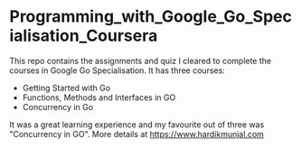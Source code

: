 # Programming_with_Google_Go_Specialisation_Coursera

This repo contains the assignments and quiz I cleared to complete the courses in Google Go Specialisation.
It has three courses:
  - Getting Started with Go
  - Functions, Methods and Interfaces in GO
  - Concurrency in Go
  
 It was a great learning experience and my favourite out of three was "Concurrency in GO".
 More details at https://www.hardikmunjal.com

